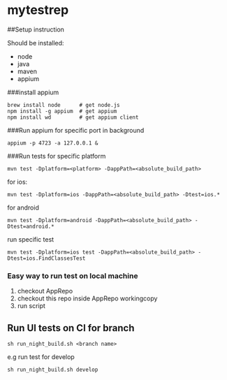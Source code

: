 # mytestrep

##Setup instruction

Should be installed:

- node
- java
- maven
- appium

###install appium
```
brew install node      # get node.js
npm install -g appium  # get appium
npm install wd         # get appium client     
```
###Run appium for specific port in background

`appium -p 4723 -a 127.0.0.1 &`

###Run tests for specific platform

`mvn test -Dplatform=<platform> -DappPath=<absolute_build_path>`

for ios:

`mvn test -Dplatform=ios -DappPath=<absolute_build_path> -Dtest=ios.*`

for android

`mvn test -Dplatform=android -DappPath=<absolute_build_path> -Dtest=android.*`

run specific test

`mvn test -Dplatform=ios test -DappPath=<absolute_build_path> -Dtest=ios.FindClassesTest`

### Easy way to run test on local machine

1. checkout AppRepo
2. checkout this repo inside AppRepo workingcopy
3. run script

## Run UI tests on CI for branch

`sh run_night_build.sh <branch name>`

e.g run test for develop

`sh run_night_build.sh develop`
